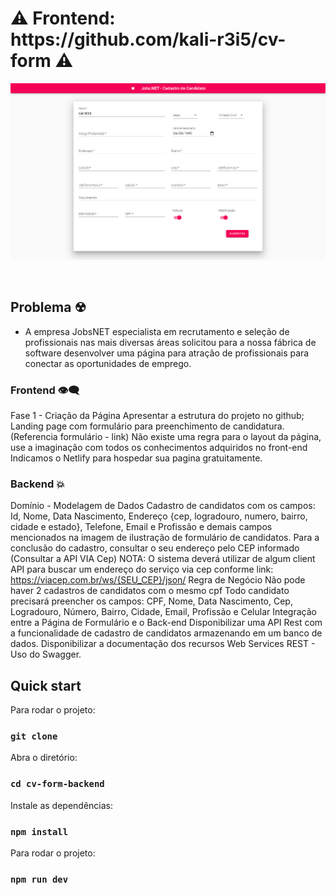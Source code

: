<p align="center">
  <h1>⚠ Frontend: https://github.com/kali-r3i5/cv-form ⚠</h1>
</p>


<p align="center">
  <img src="https://github.com/kali-r3i5/cv-form/blob/main/public/snapshot.png" width="800" />
</p>
<br />

## Problema ☢

- A empresa JobsNET especialista em recrutamento e seleção de profissionais nas mais diversas áreas solicitou para a nossa fábrica de software desenvolver uma página para atração de profissionais para conectar as oportunidades de emprego.

### Frontend 👁‍🗨

Fase 1 - Criação da Página
Apresentar a estrutura do projeto no github;
Landing page com formulário para preenchimento de candidatura. (Referencia formulário - link)
Não existe uma regra para o layout da página, use a imaginação com todos os conhecimentos adquiridos no front-end
Indicamos o Netlify para hospedar sua pagina gratuitamente.

### Backend 💥

Domínio - Modelagem de Dados
Cadastro de candidatos com os campos: Id, Nome, Data Nascimento, Endereço {cep, logradouro, numero, bairro, cidade e estado}, Telefone, Email e Profissão e demais campos mencionados na imagem de ilustração de formulário de candidatos.
Para a conclusão do cadastro, consultar o seu endereço pelo CEP informado (Consultar a API VIA Cep) NOTA: O sistema deverá utilizar de algum client API para buscar um endereço do serviço via cep conforme link: https://viacep.com.br/ws/{SEU_CEP}/json/
Regra de Negócio
Não pode haver 2 cadastros de candidatos com o mesmo cpf
Todo candidato precisará preencher os campos: CPF, Nome, Data Nascimento, Cep, Logradouro, Número, Bairro, Cidade, Email, Profissão e Celular
Integração entre a Página de Formulário e o Back-end
Disponibilizar uma API Rest com a funcionalidade de cadastro de candidatos armazenando em um banco de dados.
Disponibilizar a documentação dos recursos Web Services REST - Uso do Swagger.

## Quick start

Para rodar o projeto:

### `git clone`

Abra o diretório:

### `cd cv-form-backend`

Instale as dependências:

### `npm install`

Para rodar o projeto:

### `npm run dev`
